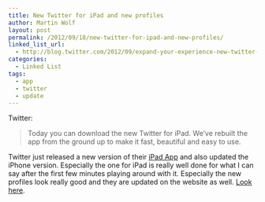 ```yaml
---
title: New Twitter for iPad and new profiles
author: Martin Wolf
layout: post
permalink: /2012/09/18/new-twitter-for-ipad-and-new-profiles/
linked_list_url:
  - http://blog.twitter.com/2012/09/expand-your-experience-new-twitter-for.html
categories:
  - Linked List
tags:
  - app
  - twitter
  - update
---
```

<p class="linked-list-quote-author">
  Twitter:
</p>

> Today you can download the new Twitter for iPad. We’ve rebuilt the app from the ground up to make it fast, beautiful and easy to use.

Twitter just released a new version of their [iPad App][1] and also updated the iPhone version. Especially the one for iPad is really well done for what I can say after the first few minutes playing around with it. Especially the new profiles look really good and they are updated on the website as well. [Look here][2].

 [1]: https://twitter.com/download/ipad
 [2]: https://twitter.com/_martinwolf